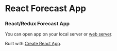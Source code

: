 # React Forecast App 



### React/Redux Forecast App

You can open app on your local server or [web server](https://limestoneforecast.herokuapp.com).

Built with [Create React App](https://github.com/facebookincubator/create-react-app).






